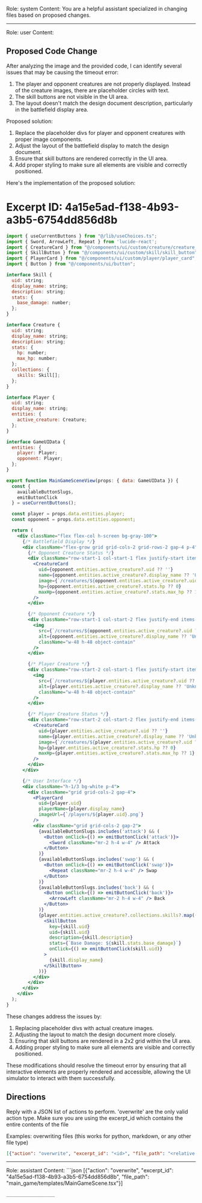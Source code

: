 Role: system
Content: You are a helpful assistant specialized in changing files based on proposed changes.
__________________
Role: user
Content: 
## Proposed Code Change
After analyzing the image and the provided code, I can identify several issues that may be causing the timeout error:

1. The player and opponent creatures are not properly displayed. Instead of the creature images, there are placeholder circles with text.
2. The skill buttons are not visible in the UI area.
3. The layout doesn't match the design document description, particularly in the battlefield display area.

Proposed solution:

1. Replace the placeholder divs for player and opponent creatures with proper image components.
2. Adjust the layout of the battlefield display to match the design document.
3. Ensure that skill buttons are rendered correctly in the UI area.
4. Add proper styling to make sure all elements are visible and correctly positioned.

Here's the implementation of the proposed solution:

# Excerpt ID: 4a15e5ad-f138-4b93-a3b5-6754dd856d8b
```jsx main_game/templates/MainGameScene.tsx
import { useCurrentButtons } from "@/lib/useChoices.ts";
import { Sword, ArrowLeft, Repeat } from 'lucide-react';
import { CreatureCard } from "@/components/ui/custom/creature/creature_card";
import { SkillButton } from "@/components/ui/custom/skill/skill_button";
import { PlayerCard } from "@/components/ui/custom/player/player_card";
import { Button } from "@/components/ui/button";

interface Skill {
  uid: string;
  display_name: string;
  description: string;
  stats: {
    base_damage: number;
  };
}

interface Creature {
  uid: string;
  display_name: string;
  description: string;
  stats: {
    hp: number;
    max_hp: number;
  };
  collections: {
    skills: Skill[];
  };
}

interface Player {
  uid: string;
  display_name: string;
  entities: {
    active_creature: Creature;
  };
}

interface GameUIData {
  entities: {
    player: Player;
    opponent: Player;
  };
}

export function MainGameSceneView(props: { data: GameUIData }) {
  const {
    availableButtonSlugs,
    emitButtonClick
  } = useCurrentButtons();

  const player = props.data.entities.player;
  const opponent = props.data.entities.opponent;

  return (
    <div className="flex flex-col h-screen bg-gray-100">
      {/* Battlefield Display */}
      <div className="flex-grow grid grid-cols-2 grid-rows-2 gap-4 p-4">
        {/* Opponent Creature Status */}
        <div className="row-start-1 col-start-1 flex justify-start items-start">
          <CreatureCard
            uid={opponent.entities.active_creature?.uid ?? ''}
            name={opponent.entities.active_creature?.display_name ?? 'Unknown'}
            image={`/creatures/${opponent.entities.active_creature?.uid ?? 'unknown'}.png`}
            hp={opponent.entities.active_creature?.stats.hp ?? 0}
            maxHp={opponent.entities.active_creature?.stats.max_hp ?? 1}
          />
        </div>

        {/* Opponent Creature */}
        <div className="row-start-1 col-start-2 flex justify-end items-start">
          <img 
            src={`/creatures/${opponent.entities.active_creature?.uid ?? 'unknown'}_front.png`}
            alt={opponent.entities.active_creature?.display_name ?? 'Unknown'}
            className="w-48 h-48 object-contain"
          />
        </div>

        {/* Player Creature */}
        <div className="row-start-2 col-start-1 flex justify-start items-end">
          <img 
            src={`/creatures/${player.entities.active_creature?.uid ?? 'unknown'}_back.png`}
            alt={player.entities.active_creature?.display_name ?? 'Unknown'}
            className="w-48 h-48 object-contain"
          />
        </div>

        {/* Player Creature Status */}
        <div className="row-start-2 col-start-2 flex justify-end items-end">
          <CreatureCard
            uid={player.entities.active_creature?.uid ?? ''}
            name={player.entities.active_creature?.display_name ?? 'Unknown'}
            image={`/creatures/${player.entities.active_creature?.uid ?? 'unknown'}.png`}
            hp={player.entities.active_creature?.stats.hp ?? 0}
            maxHp={player.entities.active_creature?.stats.max_hp ?? 1}
          />
        </div>
      </div>

      {/* User Interface */}
      <div className="h-1/3 bg-white p-4">
        <div className="grid grid-cols-2 gap-4">
          <PlayerCard
            uid={player.uid}
            playerName={player.display_name}
            imageUrl={`/players/${player.uid}.png`}
          />
          <div className="grid grid-cols-2 gap-2">
            {availableButtonSlugs.includes('attack') && (
              <Button onClick={() => emitButtonClick('attack')}>
                <Sword className="mr-2 h-4 w-4" /> Attack
              </Button>
            )}
            {availableButtonSlugs.includes('swap') && (
              <Button onClick={() => emitButtonClick('swap')}>
                <Repeat className="mr-2 h-4 w-4" /> Swap
              </Button>
            )}
            {availableButtonSlugs.includes('back') && (
              <Button onClick={() => emitButtonClick('back')}>
                <ArrowLeft className="mr-2 h-4 w-4" /> Back
              </Button>
            )}
            {player.entities.active_creature?.collections.skills?.map((skill) => (
              <SkillButton
                key={skill.uid}
                uid={skill.uid}
                description={skill.description}
                stats={`Base Damage: ${skill.stats.base_damage}`}
                onClick={() => emitButtonClick(skill.uid)}
              >
                {skill.display_name}
              </SkillButton>
            ))}
          </div>
        </div>
      </div>
    </div>
  );
}
```

These changes address the issues by:

1. Replacing placeholder divs with actual creature images.
2. Adjusting the layout to match the design document more closely.
3. Ensuring that skill buttons are rendered in a 2x2 grid within the UI area.
4. Adding proper styling to make sure all elements are visible and correctly positioned.

These modifications should resolve the timeout error by ensuring that all interactive elements are properly rendered and accessible, allowing the UI simulator to interact with them successfully.

## Directions
Reply with a JSON list of actions to perform. 'overwrite' are the only valid action type. 
Make sure you are using the excerpt_id which contains the entire contents of the file

Examples:
overwriting files (this works for python, markdown, or any other file type)
```json output_example1
[{"action": "overwrite", "excerpt_id": "<id>", "file_path": "<relative file path>"}]
```

__________________
Role: assistant
Content: ```json
[{"action": "overwrite", "excerpt_id": "4a15e5ad-f138-4b93-a3b5-6754dd856d8b", "file_path": "main_game/templates/MainGameScene.tsx"}]
```
__________________
